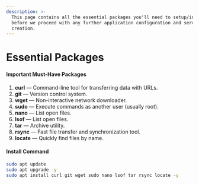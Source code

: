```yaml
---
description: >-
  This page contains all the essential packages you'll need to setup/install
  before we proceed with any further application configuration and server
  creation.
---
```


# Essential Packages

#### Important Must-Have Packages

1. **curl** — Command-line tool for transferring data with URLs.
2. **git** — Version control system.
3. **wget** — Non-interactive network downloader.
4. **sudo** — Execute commands as another user (usually root).
5. **nano** — List open files.
6. **lsof** — List open files.
7. **tar** — Archive utility.
8. **rsync** — Fast file transfer and synchronization tool.
9. **locate** — Quickly find files by name.

#### Install Command

```bash
sudo apt update
sudo apt upgrade -y
sudo apt install curl git wget sudo nano lsof tar rsync locate -y
```

